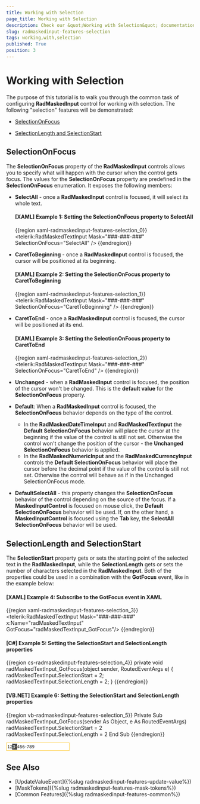 ```yaml
---
title: Working with Selection
page_title: Working with Selection
description: Check our &quot;Working with Selection&quot; documentation article for the RadMaskedInput {{ site.framework_name }} control.
slug: radmaskedinput-features-selection
tags: working,with,selection
published: True
position: 3
---
```


# Working with Selection

The purpose of this tutorial is to walk you through the common task of configuring __RadMaskedInput__ control for working with selection. The following "selection" features will be demonstrated:			

* [SelectionOnFocus](#selectiononfocus)

* [SelectionLength and SelectionStart](#selectionlength-and-selectionstart)

## SelectionOnFocus

The __SelectionOnFocus__ property of the __RadMaskedInput__ controls allows you to specify what will happen with the cursor when the control gets focus. The values for the __SelectionOnFocus__ property are predefined in the __SelectionOnFocus__ enumeration. It exposes the following members:				

* __SelectAll__ - once a __RadMaskedInput__ control is focused, it will select its whole text. 						

	#### __[XAML] Example 1: Setting the SelectionOnFocus property to SelectAll__
	{{region xaml-radmaskedinput-features-selection_0}}
		<telerik:RadMaskedTextInput Mask="###-###-###" SelectionOnFocus="SelectAll" />
	{{endregion}}

* __CaretToBeginning__ - once a __RadMaskedInput__ control is focused, the cursor will be positioned at its beginning.						

	#### __[XAML] Example 2: Setting the SelectionOnFocus property to CaretToBeginning__
	{{region xaml-radmaskedinput-features-selection_1}}
		<telerik:RadMaskedTextInput Mask="###-###-###" SelectionOnFocus="CaretToBeginning" />
	{{endregion}}

* __CaretToEnd__ - once a __RadMaskedInput__ control is focused, the cursor will be positioned at its end.						

	#### __[XAML] Example 3: Setting the SelectionOnFocus property to CaretToEnd__
	{{region xaml-radmaskedinput-features-selection_2}}
		<telerik:RadMaskedTextInput Mask="###-###-###" SelectionOnFocus="CaretToEnd" />
	{{endregion}}

* __Unchanged__ - when a __RadMaskedInput__ control is focused, the position of the cursor won't be changed. This is the __default value__ for the __SelectionOnFocus__ property.					

* __Default__: When a __RadMaskedInput__ control is focused, the __SelectionOnFocus__ behavior depends on the type of the control.
	* In the __RadMaskedDateTimeInput__ and __RadMaskedTextInput__ the __Default__ __SelectionOnFocus__ behavior will place the cursor at the beginning if the value of the control is still not set. Otherwise the control won't change the position of the cursor - the __Unchanged SelectionOnFocus__ behavior is applied.
	* In the __RadMaskedNumericInput__ and the __RadMaskedCurrencyInput__ controls the __Default SelectionOnFocus__ behavior will place the cursor before the decimal point if the value of the control is still not set. Otherwise the control will behave as if in the Unchanged SelectionOnFocus mode.

* __DefaultSelectAll__ - this property changes the __SelectionOnFocus__ behavior of the control depending on the source of the focus. If a __MaskedInputControl__ is focused on mouse click, the __Default__ __SelectionOnFocus__ behavior will be used. If, on the other hand, a __MaskedInputControl__ is focused using the __Tab__ key, the __SelectAll__ __SelectionOnFocus__ behavior will be used.					

## SelectionLength and SelectionStart

The __SelectionStart__ property gets or sets the starting point of the selected text in the __RadMaskedInput__, while the __SelectionLength__ gets or sets the number of characters selected in the __RadMaskedInput__. Both of the properties could be used in a combination with the __GotFocus__ event, like in the example below:				

#### __[XAML] Example 4: Subscribe to the GotFocus event in XAML__
{{region xaml-radmaskedinput-features-selection_3}}
    <telerik:RadMaskedTextInput Mask="###-###-###" x:Name="radMaskedTextInput" GotFocus="radMaskedTextInput_GotFocus"/>
{{endregion}}

#### __[C#] Example 5: Setting the SelectionStart and SelectionLength properties__
{{region cs-radmaskedinput-features-selection_4}}
	private void radMaskedTextInput_GotFocus(object sender, RoutedEventArgs e)
	{
		radMaskedTextInput.SelectionStart = 2;
		radMaskedTextInput.SelectionLength = 2;
	}
{{endregion}}

#### __[VB.NET] Example 6: Setting the SelectionStart and SelectionLength properties__
{{region vb-radmaskedinput-features-selection_5}}
	Private Sub radMaskedTextInput_GotFocus(sender As Object, e As RoutedEventArgs)
		radMaskedTextInput.SelectionStart = 2
		radMaskedTextInput.SelectionLength = 2
	End Sub
{{endregion}}

![WPF RadMaskedInput ](images/RadMaskedTextBox_Features_Selection_010.png)

## See Also
 * [UpdateValueEvent]({%slug radmaskedinput-features-update-value%})
 * [MaskTokens]({%slug radmaskedinput-features-mask-tokens%})
 * [Common Features]({%slug radmaskedinput-features-common%})
